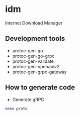 # idm
Internet Download Manager

## Development tools
- protoc-gen-go
- protoc-gen-go-grpc
- protoc-gen-validate
- protoc-gen-openapiv2
- protoc-gen-grpc-gateway

## How to generate code
- Generate gRPC
```bash
make proto
```